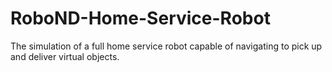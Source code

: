 # RoboND-Home-Service-Robot
 The simulation of a full home service robot capable of navigating to pick up and deliver virtual objects. 

